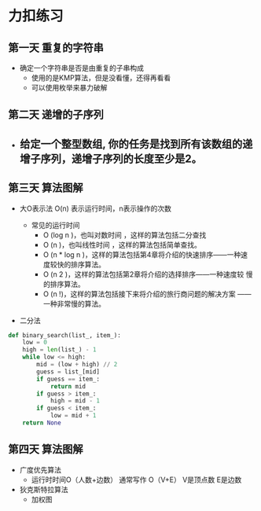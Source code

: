 # 力扣练习
## 第一天 重复的字符串
- 确定一个字符串是否是由重复的子串构成
    - 使用的是KMP算法，但是没看懂，还得再看看
    - 可以使用枚举来暴力破解
## 第二天 递增的子序列
- 给定一个整型数组, 你的任务是找到所有该数组的递增子序列，递增子序列的长度至少是2。
    - 
## 第三天 算法图解
- 大O表示法   O(n)  表示运行时间，n表示操作的次数
    - 常见的运行时间 
        - O (log n )，也叫对数时间 ，这样的算法包括二分查找
        - O (n )，也叫线性时间 ，这样的算法包括简单查找。
        - O (n * log n )，这样的算法包括第4章将介绍的快速排序——一种速 度较快的排序算法。
        - O (n 2 )，这样的算法包括第2章将介绍的选择排序——一种速度较 慢的排序算法。
        - O (n !)，这样的算法包括接下来将介绍的旅行商问题的解决方案 ——一种非常慢的算法。

- 二分法
```python
def binary_search(list_, item_):
    low = 0
    high = len(list_) - 1
    while low <= high:
        mid = (low + high) // 2
        guess = list_[mid]
        if guess == item_:
            return mid
        if guess > item_:
            high = mid - 1
        if guess < item_:
            low = mid + 1
    return None
```

## 第四天 算法图解
- 广度优先算法
    - 运行时时间O（人数+边数） 通常写作 O（V+E） V是顶点数 E是边数
- 狄克斯特拉算法
    - 加权图